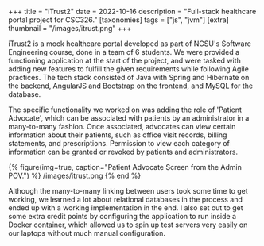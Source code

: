 +++
title = "iTrust2"
date = 2022-10-16
description = "Full-stack healthcare portal project for CSC326."
[taxonomies]
tags = ["js", "jvm"]
[extra]
thumbnail = "/images/itrust.png"
+++



iTrust2 is a mock healthcare portal developed as part of NCSU's Software Engineering course, done in a team of 6 students. We were provided a functioning application at the start of the project, and were tasked with adding new features to fulfill the given requirements while following Agile practices. The tech stack consisted of Java with Spring and Hibernate on the backend, AngularJS and Bootstrap on the frontend, and MySQL for the database.

The specific functionality we worked on was adding the role of 'Patient Advocate', which can be associated with patients by an administrator in a many-to-many fashion. Once associated, advocates can view certain information about their patients, such as office visit records, billing statements, and prescriptions. Permission to view each category of information can be granted or revoked by patients and administrators. 

{% figure(img=true, caption="Patient Advocate Screen from the Admin POV.") %}
/images/itrust.png
{% end %}

Although the many-to-many linking between users took some time to get working, we learned a lot about relational databases in the process and ended up with a working implementation in the end. I also set out to get some extra credit points by configuring the application to run inside a Docker container, which allowed us to spin up test servers very easily on our laptops without much manual configuration.
